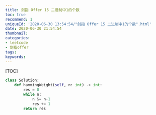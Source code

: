 ```yaml
---
title: 剑指 Offer 15 二进制中1的个数
toc: true
recommend: 1
uniqueId: '2020-06-30 13:54:54/"剑指 Offer 15 二进制中1的个数".html'
date: 2020-06-30 21:54:54
thumbnail:
categories:
- leetcode
- 剑指offer
tags:
keywords:
---
```


[TOC]

<!--more-->

```python
class Solution:
    def hammingWeight(self, n: int) -> int:
        res = 0
        while n:
            n &= n-1
            res += 1
        return res
```

